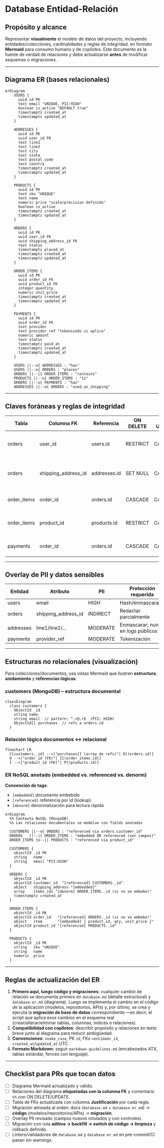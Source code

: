 # Database Entidad-Relación

## Propósito y alcance

Representar **visualmente** el modelo de datos del proyecto, incluyendo entidades/colecciones,
cardinalidades y reglas de integridad, en formato **Mermaid** para consumo humano y de copilotos.
Este documento es la fuente de verdad de relaciones y debe actualizarse **antes** de modificar
esquemas o migraciones.

---

## Diagrama ER (bases relacionales)

```mermaid
erDiagram
    USERS {
      uuid id PK
      text email "UNIQUE, PII:HIGH"
      boolean is_active "DEFAULT true"
      timestamptz created_at
      timestamptz updated_at
    }

    ADDRESSES {
      uuid id PK
      uuid user_id FK
      text line1
      text line2
      text city
      text state
      text postal_code
      text country
      timestamptz created_at
      timestamptz updated_at
    }

    PRODUCTS {
      uuid id PK
      text sku "UNIQUE"
      text name
      numeric price "scale/precision definido"
      boolean is_active
      timestamptz created_at
      timestamptz updated_at
    }

    ORDERS {
      uuid id PK
      uuid user_id FK
      uuid shipping_address_id FK
      text status
      timestamptz placed_at
      timestamptz created_at
      timestamptz updated_at
    }

    ORDER_ITEMS {
      uuid id PK
      uuid order_id FK
      uuid product_id FK
      integer quantity
      numeric unit_price
      timestamptz created_at
      timestamptz updated_at
    }

    PAYMENTS {
      uuid id PK
      uuid order_id FK
      text provider
      text provider_ref "tokenizado si aplica"
      numeric amount
      text status
      timestamptz paid_at
      timestamptz created_at
      timestamptz updated_at
    }

    USERS ||--o{ ADDRESSES : "has"
    USERS ||--o{ ORDERS : "places"
    ORDERS ||--|{ ORDER_ITEMS : "contains"
    PRODUCTS ||--o{ ORDER_ITEMS : "in"
    ORDERS ||--o{ PAYMENTS : "has"
    ADDRESSES ||--o{ ORDERS : "used_as_shipping"
```

---

## Claves foráneas y reglas de integridad

| Tabla       | Columna FK          | Referencia   | ON DELETE | ON UPDATE | Índice sugerido                  | Justificación                                                       |
| ----------- | ------------------- | ------------ | --------- | --------- | -------------------------------- | ------------------------------------------------------------------- |
| orders      | user_id             | users.id     | RESTRICT  | CASCADE   | `orders_user_id_idx`             | Prohibir eliminar usuarios con historial por auditoría/facturación. |
| orders      | shipping_address_id | addresses.id | SET NULL  | CASCADE   | `orders_shipping_address_id_idx` | Preservar órdenes si se depuran direcciones; mantener trazabilidad. |
| order_items | order_id            | orders.id    | CASCADE   | CASCADE   | `order_items_order_id_idx`       | Limpiar items dependientes al eliminar el pedido.                   |
| order_items | product_id          | products.id  | RESTRICT  | CASCADE   | `order_items_product_id_idx`     | Mantener trazabilidad de catálogo en historial de ventas.           |
| payments    | order_id            | orders.id    | CASCADE   | CASCADE   | `payments_order_id_idx`          | Un pago no tiene sentido sin el pedido asociado.                    |

---

## Overlay de PII y datos sensibles

| Entidad   | Atributo            | PII      | Protección requerida               |
| --------- | ------------------- | -------- | ---------------------------------- |
| users     | email               | HIGH     | Hash/enmascarado                   |
| orders    | shipping_address_id | INDIRECT | Redactar parcialmente              |
| addresses | line1/line2/...     | MODERATE | Enmascarar; nunca en logs públicos |
| payments  | provider_ref        | MODERATE | Tokenización                       |

---

## Estructuras no relacionales (visualización)

Para colecciones/documentos, usa vistas Mermaid que ilustren **estructura**, **anidamiento** y
**referencias lógicas**.

### customers (MongoDB) – estructura documental

```mermaid
classDiagram
  class customers {
    ObjectId _id
    string name
    string email  // pattern: ^.+@.+$  (PII: HIGH)
    ObjectId[] purchases  // refs a orders.id
  }
```

### Relación lógica documentos ↔ relacional

```mermaid
flowchart LR
  C[customers._id] -->|"purchases[] (array de refs)"| O[(orders.id)]
  O -->|"order_id (FK)"| I[(order_items.id)]
  I -->|"product_id (FK)"| P[(products.id)]
```

### ER NoSQL anotado (embedded vs. referenced vs. denorm)

**Convención de tags**:

- `[embedded]` documento embebido
- `[referenced]` referencia por id (lookup)
- `[denorm]` denormalización para lectura rápida

```mermaid
erDiagram
  %% Contexto NoSQL (MongoDB)
  %% Las relaciones documentales se modelan con fields anotados

  CUSTOMERS ||--o{ ORDERS : "referenced via orders.customer_id"
  ORDERS   ||--|{ ORDER_ITEMS : "embedded OR referenced (ver campos)"
  ORDER_ITEMS }o--|| PRODUCTS : "referenced via product_id"

  CUSTOMERS {
    objectId _id PK
    string   name
    string   email "PII:HIGH"
  }

  ORDERS {
    objectId _id PK
    objectId customer_id  "[referenced] CUSTOMERS._id"
    object   shipping_address "[embedded]"
    array    items_ids "[denorm] ORDER_ITEMS._id (si no se embebe)"
    timestamptz created_at
  }

  ORDER_ITEMS {
    objectId _id PK
    objectId order_id   "[referenced] ORDERS._id (si no se embebe)"
    object   item       "[embedded] { product_id, qty, unit_price }"
    objectId product_id "[referenced] PRODUCTS._id"
  }

  PRODUCTS {
    objectId _id PK
    string   sku "UNIQUE"
    string   name
    numeric  price
  }
```

---

## Reglas de actualización del ER

1. **Primero aquí, luego código y migraciones**: cualquier cambio de relación se documenta primero
   en `database.md` (detalle estructural) y `database-er.md` (diagrama). Luego se implementa el
   cambio en el código de la aplicación (modelos, repositorios, APIs) y, por último, se crea y
   ejecuta la **migración de base de datos** correspondiente —es decir, el script que aplica esos
   cambios en el esquema real (crear/alterar/eliminar tablas, columnas, índices o relaciones).
1. **Compatibilidad con copilotos**: describir propósito y relaciones en texto breve junto al
   diagrama para reducir ambigüedad.
1. **Convenciones**: `snake_case`, PK `id`, FKs `<entidad>_id`, `created_at`/`updated_at` UTC.
1. **Formato Markdown**: seguir `markdown-guidelines.md` (encabezados ATX, tablas estándar, fences
   con lenguaje).

---

## Checklist para PRs que tocan datos

- [ ] Diagrama Mermaid actualizado y válido.
- [ ] Relaciones del diagrama **etiquetadas con la columna FK** y comentario `%%` con ON
      DELETE/UPDATE.
- [ ] Tabla de FKs actualizada con columna **Justificación** por cada regla.
- [ ] Migración alineada al orden: docs (`database.md` + `database-er.md`) → **código**
      (modelos/repositorios/APIs) → **migración**.
- [ ] Overlay PII revisado (campos nuevos rotulados y con controles).
- [ ] Migración con ruta **aditiva → backfill → switch de código → limpieza** y rollback definido.
- [ ] Linters/validadores de `database.md` y `database-er.md` en pre-commit/CI pasan sin warnings.
